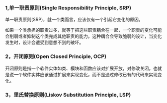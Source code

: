 ### 1,单一职责原则(Single Responsibility Principle, SRP)
单一职责原则(SRP)，就一个类而言，应该仅有一个引起它变化的原因。

如果一个类承担的职责过多，就等于把这些职责耦合在一起，一个职责的变化可能会削弱或者抑制这个类完成其他职责的能力。这种耦合会导致脆弱的设计，当变化发生时，设计会遭受到意想不到的破坏。

### 2，开闭原则(Open Closed Principle, OCP)
开闭原则是指一个软件实体如类、模块和函数应该对扩展开放，对修改关闭。也就是说一个软件实体应该通过扩展来实现变化，而不是通过修改已有的代码来实现变化。

### 3，里氏替换原则(Liskov Substitution Principle, LSP)